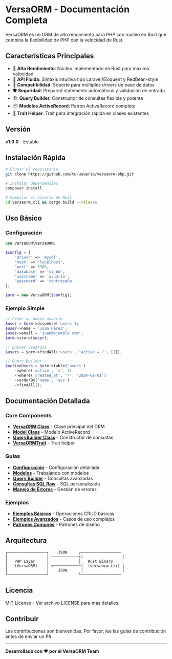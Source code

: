 # VersaORM - Documentación Completa

VersaORM es un ORM de alto rendimiento para PHP con núcleo en Rust que combina la flexibilidad de PHP con la velocidad de Rust.

## Características Principales

- 🚀 **Alto Rendimiento**: Núcleo implementado en Rust para máxima velocidad
- 🔄 **API Fluida**: Sintaxis intuitiva tipo Laravel/Eloquent y RedBean-style
- 🎯 **Compatibilidad**: Soporte para múltiples drivers de base de datos
- 🛡️ **Seguridad**: Prepared statements automáticos y validación de entrada
- 🏗️ **Query Builder**: Constructor de consultas flexible y potente
- 📦 **Modelos ActiveRecord**: Patrón ActiveRecord completo
- 🔧 **Trait Helper**: Trait para integración rápida en clases existentes

## Versión

**v1.0.0** - Estable

## Instalación Rápida

```bash
# Clonar el repositorio
git clone https://github.com/tu-usuario/versaorm-php.git

# Instalar dependencias
composer install

# Compilar el binario de Rust
cd versaorm_cli && cargo build --release
```

## Uso Básico

### Configuración

```php
use VersaORM\VersaORM;

$config = [
    'driver' => 'mysql',
    'host' => 'localhost',
    'port' => 3306,
    'database' => 'mi_bd',
    'username' => 'usuario',
    'password' => 'contraseña'
];

$orm = new VersaORM($config);
```

### Ejemplo Simple

```php
// Crear un nuevo usuario
$user = $orm->dispense('users');
$user->name = 'Juan Pérez';
$user->email = 'juan@ejemplo.com';
$orm->store($user);

// Buscar usuarios
$users = $orm->findAll('users', 'active = ?', [1]);

// Query Builder
$activeUsers = $orm->table('users')
    ->where('active', '=', 1)
    ->where('created_at', '>', '2024-01-01')
    ->orderBy('name', 'asc')
    ->findAll();
```

## Documentación Detallada

### Core Components

- [**VersaORM Class**](api/VersaORM.md) - Clase principal del ORM
- [**Model Class**](api/Model.md) - Modelo ActiveRecord
- [**QueryBuilder Class**](api/QueryBuilder.md) - Constructor de consultas
- [**VersaORMTrait**](api/VersaORMTrait.md) - Trait helper

### Guías

- [**Configuración**](guides/configuration.md) - Configuración detallada
- [**Modelos**](guides/models.md) - Trabajando con modelos
- [**Query Builder**](guides/query-builder.md) - Consultas avanzadas
- [**Consultas SQL Raw**](guides/raw-queries.md) - SQL personalizado
- [**Manejo de Errores**](guides/error-handling.md) - Gestión de errores

### Ejemplos

- [**Ejemplos Básicos**](examples/basic-usage.md) - Operaciones CRUD básicas
- [**Ejemplos Avanzados**](examples/advanced-usage.md) - Casos de uso complejos
- [**Patrones Comunes**](examples/common-patterns.md) - Patrones de diseño

## Arquitectura

```
┌─────────────────┐    JSON     ┌─────────────────┐
│                 │ ────────────>│                 │
│   PHP Layer     │             │   Rust Binary   │
│   (VersaORM)    │ <────────────│  (versaorm_cli) │
│                 │    JSON      │                 │
└─────────────────┘             └─────────────────┘
```

## Licencia

MIT License - Ver archivo LICENSE para más detalles.

## Contribuir

Las contribuciones son bienvenidas. Por favor, lee las guías de contribución antes de enviar un PR.

---

**Desarrollado con ❤️ por el VersaORM Team**
